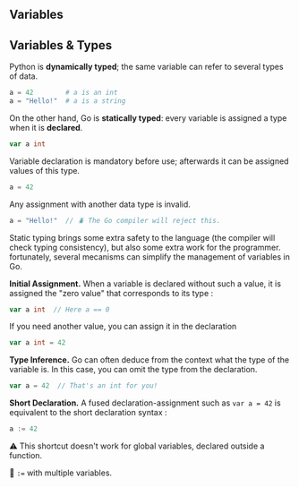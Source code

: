 ## Variables


## Variables & Types

Python is **dynamically typed**; 
the same variable can refer to several types of data.

```python
a = 42        # a is an int
a = "Hello!"  # a is a string
```

On the other hand, Go is **statically typed**: 
every variable is assigned a type when it is **declared**.

```go
var a int
```

Variable declaration is mandatory before use; 
afterwards it can be assigned values of this type.

``` go
a = 42
```

Any assignment with another data type is invalid.

```go
a = "Hello!"  // 🪲 The Go compiler will reject this.
```

Static typing brings some extra safety to the language
(the compiler will check typing consistency), 
but also some extra work for the programmer. 
fortunately, several mecanisms can simplify 
the management of variables in Go.

**Initial Assignment.** When a variable is declared without such a value, 
it is assigned the "zero value" that corresponds to its type :

```go
var a int  // Here a == 0
```

If you need another value, you can assign it in the declaration

```go
var a int = 42
```

**Type Inference.** Go can often deduce from the context what the type 
of the variable is. In this case, you can omit the type from the declaration.


```go
var a = 42  // That's an int for you!
```

**Short Declaration.** A fused declaration-assignment such as `var a = 42` 
is equivalent to the short declaration syntax :

```go
a := 42
```

⚠️ This shortcut doesn't work for global variables, declared outside a function.

🚧 `:=` with multiple variables.